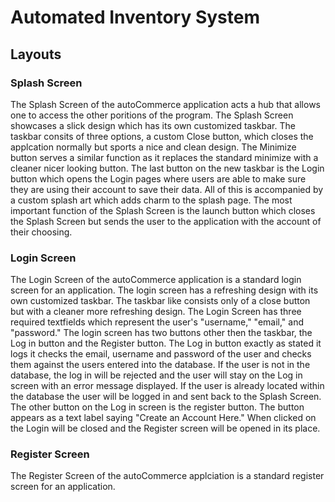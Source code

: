 # Automated Inventory System

## Layouts

### Splash Screen

The Splash Screen of the autoCommerce application acts a hub that allows one to access the other poritions of the program. The Splash Screen showcases a slick design which has its own customized taskbar. The taskbar consits of three options, a custom Close button, which closes the applcation normally but sports a nice and clean design. The Minimize button serves a similar function as it replaces the standard minimize with a cleaner nicer looking button. The last button on the new taskbar is the Login button which opens the Login pages where users are able to make sure they are using their account to save their data. All of this is accompanied by a custom splash art which adds charm to the splash page. The most important function of the Splash Screen is the launch button which closes the Splash Screen but sends the user to the application with the account of their choosing.

### Login Screen

The Login Screen of the autoCommerce application is a standard login screen for an application. The login screen has a refreshing design with its own customized taskbar. The taskbar like consists only of a close button but with a cleaner more refreshing design. The Login Screen has three required textfields which represent the user's "username," "email," and "password." The login screen has two buttons other then the taskbar, the Log in button and the Register button. The Log in button exactly as stated it logs it checks the email, username and password of the user and checks them against the users entered into the database. If the user is not in the database, the log in will be rejected and the user will stay on the Log in screen with an error message displayed. If the user is already located within the database the user will be logged in and sent back to the Splash Screen. The other button on the Log in screen is the register button. The button appears as a text label saying "Create an Account Here." When clicked on the Login will be closed and the Register screen will be opened in its place.

### Register Screen

The Register Screen of the autoCommerce applciation is a standard register screen for an application.
